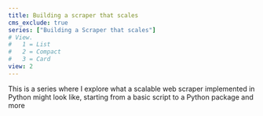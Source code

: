 ```yaml
---
title: Building a scraper that scales
cms_exclude: true
series: ["Building a Scraper that scales"]
# View.
#   1 = List
#   2 = Compact
#   3 = Card
view: 2
---
```


This is a series where I explore what a scalable web scraper implemented in
Python might look like, starting from a basic script to a Python package and
more

<br>
